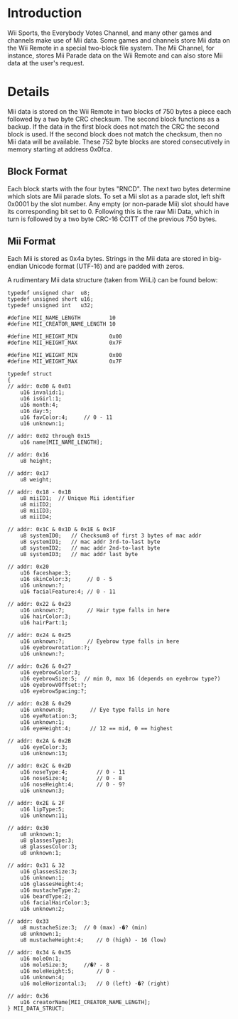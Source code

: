 # Introduction #

Wii Sports, the Everybody Votes Channel, and many other games and channels make use of Mii data. Some games and channels store Mii data on the Wii Remote in a special two-block file system. The Mii Channel, for instance, stores Mii Parade data on the Wii Remote and can also store Mii data at the user's request.


# Details #

Mii data is stored on the Wii Remote in two blocks of 750 bytes a piece each followed by a two byte CRC checksum. The second block functions as a backup. If the data in the first block does not match the CRC the second block is used. If the second block does not match the checksum, then no Mii data will be available. These 752 byte blocks are stored consecutively in memory starting at address 0x0fca.


## Block Format ##

Each block starts with the four bytes "RNCD". The next two bytes determine which slots are Mii parade slots. To set a Mii slot as a parade slot, left shift 0x0001 by the slot number. Any empty (or non-parade Mii) slot should have its corresponding bit set to 0.
Following this is the raw Mii Data, which in turn is followed by a two byte CRC-16 CCITT of the previous 750 bytes.


## Mii Format ##

Each Mii is stored as 0x4a bytes. Strings in the Mii data are stored in big-endian Unicode format (UTF-16) and are padded with zeros.

A rudimentary Mii data structure (taken from WiiLi) can be found below:

```
typedef unsigned char  u8;
typedef unsigned short u16;
typedef unsigned int   u32;

#define MII_NAME_LENGTH			10
#define MII_CREATOR_NAME_LENGTH	10

#define MII_HEIGHT_MIN			0x00
#define MII_HEIGHT_MAX			0x7F

#define MII_WEIGHT_MIN			0x00
#define MII_WEIGHT_MAX			0x7F

typedef struct
{
// addr: 0x00 & 0x01
	u16 invalid:1;
	u16 isGirl:1;
	u16 month:4;
	u16 day:5;
	u16 favColor:4;		// 0 - 11
	u16 unknown:1;

// addr: 0x02 through 0x15
	u16 name[MII_NAME_LENGTH];

// addr: 0x16
	u8 height;

// addr: 0x17
	u8 weight;

// addr: 0x18 - 0x1B
 	u8 miiID1; 	// Unique Mii identifier
 	u8 miiID2;
 	u8 miiID3;
 	u8 miiID4;

// addr: 0x1C & 0x1D & 0x1E & 0x1F
	u8 systemID0;	// Checksum8 of first 3 bytes of mac addr
	u8 systemID1;	// mac addr 3rd-to-last byte
	u8 systemID2;	// mac addr 2nd-to-last byte
	u8 systemID3;	// mac addr last byte

// addr: 0x20
	u16 faceshape:3;
	u16 skinColor:3;     // 0 - 5
	u16 unknown:?;
	u16 facialFeature:4; // 0 - 11

// addr: 0x22 & 0x23
	u16 unknown:7;       // Hair type falls in here
	u16 hairColor:3;
	u16 hairPart:1;

// addr: 0x24 & 0x25
	u16 unknown:?;       // Eyebrow type falls in here
	u16 eyebrowrotation:?;
	u16 unknown:?;

// addr: 0x26 & 0x27
	u16 eyebrowColor:3;
	u16 eyebrowSize:5;	// min 0, max 16 (depends on eyebrow type?)
	u16 eyebrowVOffset:?;
	u16 eyebrowSpacing:?;

// addr: 0x28 & 0x29
	u16 unknown:8;        // Eye type falls in here
	u16 eyeRotation:3;
	u16 unknown:1;
	u16 eyeHeight:4;      // 12 == mid, 0 == highest

// addr: 0x2A & 0x2B
	u16	eyeColor:3;
	u16	unknown:13;

// addr: 0x2C & 0x2D
	u16 noseType:4;			// 0 - 11
	u16 noseSize:4;			// 0 - 8
	u16 noseHeight:4;		// 0 - 9?
	u16 unknown:3;

// addr: 0x2E & 2F
	u16 lipType:5;
	u16 unknown:11;

// addr: 0x30
	u8 unknown:1;
	u8 glassesType:3;
	u8 glassesColor:3;
	u8 unknown:1;

// addr: 0x31 & 32
	u16 glassesSize:3;
	u16 unknown:1;
	u16 glassesHeight:4;
	u16 mustacheType:2;
	u16 beardType:2;
	u16 facialHairColor:3;
	u16 unknown:2;

// addr: 0x33
	u8 mustacheSize:3;	// 0 (max) -�? (min)
	u8 unknown:1;
	u8 mustacheHeight:4;	// 0 (high) - 16 (low)

// addr: 0x34 & 0x35
	u16 moleOn:1;
	u16 moleSize:3;		//�? - 8
	u16 moleHeight:5;		// 0 - 
	u16 unknown:4;
	u16 moleHorizontal:3;	// 0 (left) -�? (right)

// addr: 0x36
	u16 creatorName[MII_CREATOR_NAME_LENGTH];
} MII_DATA_STRUCT;
```